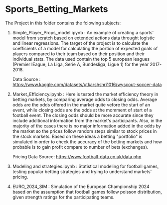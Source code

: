 # Sports_Betting_Markets

The Project in this folder contains the folowing subjects:

1) Simple_Player_Props_model.ipynb : An example of creating a sports' model from scratch based on extended actions data throught logistic and linear regressions. The target of the project is to
   calculate the coefficients of a model for calculating the portion of expected goals of players compared to their team based on their position and their individual stats. The data used contain
   the top 5 european leagues (Premier lEague, La Liga, Serie A, Bundesliga, Ligue 1) for the year 2017-2018.

   Data Source : https://www.kaggle.com/datasets/utkarshshri1016/wyscout-soccer-data

3) Market_Efficiency.ipynb : Here is tested the market efficiency theory in betting markets, by comparing average odds to closing odds.
   Average odds are the odds offered in the market quite vefore the start of an event, while closing odds are the odds at the momment of start of a football event.
   The closing odds should be more accurate since they include additional information from the market's participants. Also, in the majority of the cases there is no major
   information added in the odds by the market so the prices follow random steps similar to stock prices in the stock markets. Based on these ideas a betting "portfolio" is
   simulated in order to check the accuracy of the betting markets and how probable is to gain profit compare to number of bets (exchanges).

   Pricing Data Source: https://www.football-data.co.uk/data.php

4) Modeling and strategies.ipynb : Statistical modeling for football games, testing popular betting strategies and trying to understand markets' pricing.

5) EURO_2024_SIM : Simulation of the European Championship 2024 based on the assumption that football games follow poisson distribution, given strength ratings for the
   participating teams.
   
